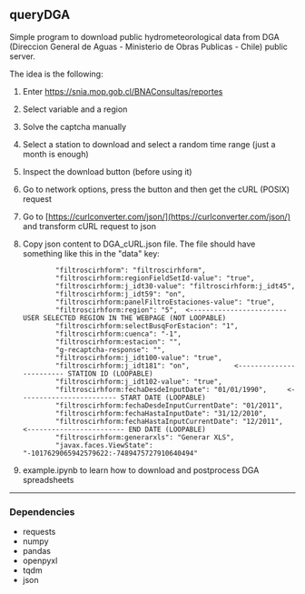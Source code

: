 ## queryDGA

Simple program to download public hydrometeorological data from DGA (Direccion General de Aguas - Ministerio de Obras Publicas - Chile) public server.

The idea is the following:

1) Enter https://snia.mop.gob.cl/BNAConsultas/reportes
2) Select variable and a region
3) Solve the captcha manually
4) Select a station to download and select a random time range (just a month is enough)
5) Inspect the download button (before using it)
6) Go to network options, press the button and then get the cURL (POSIX) request
7) Go to [https://curlconverter.com/json/](https://curlconverter.com/json/) and transform cURL request to json
8) Copy json content to DGA_cURL.json file. The file should have something like this in the "data" key:

   ```text
           "filtroscirhform": "filtroscirhform",
           "filtroscirhform:regionFieldSetId-value": "true",
           "filtroscirhform:j_idt30-value": "filtroscirhform:j_idt45",
           "filtroscirhform:j_idt59": "on",
           "filtroscirhform:panelFiltroEstaciones-value": "true",
           "filtroscirhform:region": "5",  <------------------------ USER SELECTED REGION IN THE WEBPAGE (NOT LOOPABLE)
           "filtroscirhform:selectBusqForEstacion": "1",
           "filtroscirhform:cuenca": "-1",
           "filtroscirhform:estacion": "",
           "g-recaptcha-response": "",
           "filtroscirhform:j_idt100-value": "true",
           "filtroscirhform:j_idt181": "on",           <------------------------ STATION ID (LOOPABLE)
           "filtroscirhform:j_idt102-value": "true",
           "filtroscirhform:fechaDesdeInputDate": "01/01/1990",     <------------------------ START DATE (LOOPABLE)
           "filtroscirhform:fechaDesdeInputCurrentDate": "01/2011", 
           "filtroscirhform:fechaHastaInputDate": "31/12/2010",
           "filtroscirhform:fechaHastaInputCurrentDate": "12/2011",     <------------------------ END DATE (LOOPABLE)
           "filtroscirhform:generarxls": "Generar XLS",
           "javax.faces.ViewState": "-1017629065942579622:-7489475727910640494"
   ```
9) example.ipynb to learn how to download and postprocess DGA spreadsheets

---

### Dependencies

* requests
* numpy
* pandas
* openpyxl
* tqdm
* json
